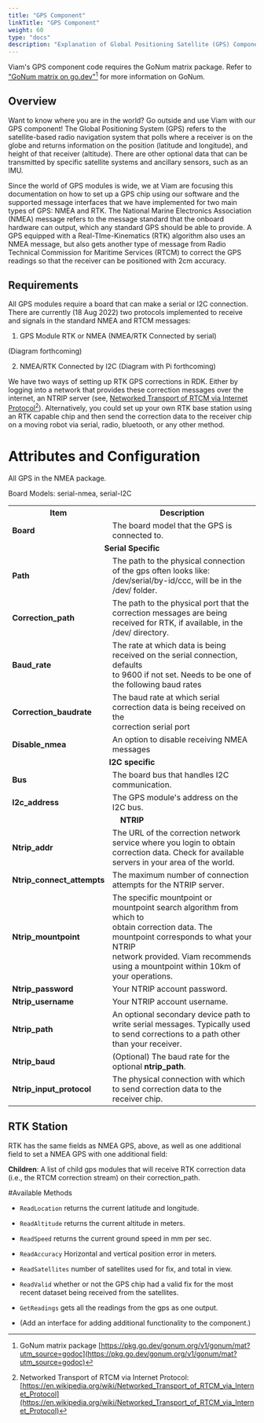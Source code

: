 ```yaml
---
title: "GPS Component"
linkTitle: "GPS Component"
weight: 60
type: "docs"
description: "Explanation of Global Positioning Satellite (GPS) Component types, configuration, and usage in Viam."
---
```

Viam's GPS component code requires the GoNum matrix package. Refer to ["GoNum matrix on go.dev"](https://pkg.go.dev/gonum.org/v1/gonum/mat?utm_source=godoc)[^gm] for more information on GoNum. 

[^gm]: GoNum matrix package [https://pkg.go.dev/gonum.org/v1/gonum/mat?utm_source=godoc](https://pkg.go.dev/gonum.org/v1/gonum/mat?utm_source=godoc) 

## Overview

Want to know where you are in the world? Go outside and use Viam with our GPS component! The Global Positioning System (GPS) refers to the satellite-based radio navigation system that polls where a receiver is on the globe and returns information on the position (latitude and longitude), and height of that receiver (altitude). There are other optional data that can be transmitted by specific satellite systems and ancillary sensors, such as an IMU. 

Since the world of GPS modules is wide, we at Viam are focusing this documentation on how to set up a GPS chip using our software and the supported message interfaces that we have implemented for two main types of GPS: NMEA  and RTK. The National Marine Electronics Association (NMEA) message refers to the message standard that the onboard hardware can output, which any standard GPS should be able to provide. A GPS equipped with a Real-TIme-Kinematics (RTK) algorithm also uses an NMEA message, but also gets another type of message from Radio Technical Commission for Maritime Services (RTCM) to correct the GPS readings so that the receiver can be positioned with 2cm accuracy.

## Requirements
All GPS modules require a board that can make a serial or I2C connection. There are currently (18 Aug 2022) two protocols implemented to receive and signals in the standard NMEA and RTCM messages:

1. GPS Module RTK or NMEA (NMEA/RTK Connected by serial)

(Diagram forthcoming)

2. NMEA/RTK Connected by I2C
(Diagram with Pi forthcoming)

We have two ways of setting up RTK GPS corrections in RDK. Either by logging into a network that provides these correction messages over the internet, an NTRIP server (see, [Networked Transport of RTCM via Internet Protocol](https://en.wikipedia.org/wiki/Networked_Transport_of_RTCM_via_Internet_Protocol)[^nt]). Alternatively, you could set up your own RTK base station using an RTK capable chip and then send the correction data to the receiver chip on a moving robot via serial, radio, bluetooth, or any other method.
[^nt]:Networked Transport of RTCM via Internet Protocol:[https://en.wikipedia.org/wiki/Networked_Transport_of_RTCM_via_Internet_Protocol](https://en.wikipedia.org/wiki/Networked_Transport_of_RTCM_via_Internet_Protocol)

# Attributes and Configuration
All GPS in the NMEA package.

Board Models: serial-nmea, serial-I2C

<style>
    .noscrolltable
    {
        width:"90%";
      }
table.test
{
    table-layout:fixed; 
    word-wrap:break-word;
    text-wrap:normal;
    overflow-wrap: break-word;
    word-wrap:break-word
    
}      

td {
    word-wrap:break-word;
}

.align{
    text-align:center;
}

.fixedcol
    {
        column-width:350px;

    }
    </style>



<table class="test">
<tr>
<th>Item</th>
<th>Description</th>
</tr>
<tr>
<td><strong>Board</strong></td>
<td>The board model that the GPS is connected to.</td>
</tr>
<tr><td class="align" colspan="2"><strong>Serial Specific</strong></td>
</tr>
<tr>
<td><strong>Path</strong></td>
<td>The path to the physical connection of the gps often looks like:<br> <file>/dev/serial/by-id/ccc</file>, will be in the <file>/dev/</file> folder.</td>
</tr>
<tr>
<td><strong>Correction_path</strong></td>
<td>The path to the physical port that the correction messages are being<br> received for RTK, if available, in the <file>/dev/</file> directory.</td>
</tr>
<tr>
<td><strong>Baud_rate</strong></td>
<td>The rate at which data is being received on the serial connection, defaults<br>
to 9600 if not set. Needs to be one of the following baud rates <link></td>
</tr>
<tr>
<td><strong>Correction_baudrate</strong></td>
<td>The baud rate at which serial correction data is being received on the<br>  correction serial port</td>
</tr>
<tr>
<td><strong>Disable_nmea</strong></td>
<td>An option to disable receiving NMEA messages</td>
</tr>
<tr><td class="align" colspan="2"><strong>I2C specific</strong></td></tr>
<tr>
<td><strong>Bus</strong></td>
<td>The board bus that handles I2C communication.</td>
</tr>
<tr>
<td><strong>I2c_address</strong></td>
<td>The GPS module's address on the I2C bus.</td>
</tr>
<tr><td class="align" colspan="2"><strong>NTRIP</strong></td></tr>
<tr>
<td><strong>Ntrip_addr</strong></td>
<td>The URL of the correction network service where you login to obtain<br> correction data. Check for available servers in your area of the world.</td>
</tr>
<tr>
<td><strong>Ntrip_connect_attempts</strong></td>
<td>The maximum number of connection attempts for the NTRIP server.</td>
</tr>
<tr>
<td><strong>Ntrip_mountpoint</strong></td>
<td>The specific mountpoint or mountpoint search algorithm from which to<br> obtain correction data. 
The mountpoint corresponds to what your NTRIP<br> network provided. 
Viam recommends using a mountpoint within 10km of<br> your operations.</td>
</tr>
<tr>
<td><strong>Ntrip_password</strong></td>
<td>Your NTRIP account password.</td>
</tr>
<tr>
<td><strong>Ntrip_username</strong></td>
<td>Your NTRIP account username.</td>
</tr>
<tr>
<td><strong>Ntrip_path</strong></td>
<td>An optional secondary device path to write serial messages. 
Typically used <br>to send corrections to a path other than your receiver.</td>
</tr>
<tr>
<td><strong>Ntrip_baud</strong></td>
<td>(Optional) The baud rate for the optional <strong>ntrip_path</strong>.</td>
</tr>
<tr>
<td><strong>Ntrip_input_protocol</strong></td>
<td>The physical connection with which to send correction data to the <br>receiver chip.</td>
</tr>
</table>

## RTK Station
RTK has the same fields as NMEA GPS, above, as well as one additional field to  set a NMEA GPS with one additional field: 

**Children**: A list of child gps modules that will receive RTK correction data (i.e., the RTCM correction stream) on their correction_path.

#Available Methods

- `ReadLocation` returns the current latitude and longitude.

- `ReadAltitude` returns the current altitude in meters.

- `ReadSpeed` returns the current ground speed in mm per sec.

- `ReadAccuracy` Horizontal and vertical position error in meters.

- `ReadSatellites` number of satellites used for fix, and total in view.

- `ReadValid` whether or not the GPS chip had a valid fix for the most recent dataset being received from the satellites.

- `GetReadings` gets all the readings from the gps as one output.

- (Add an interface for adding additional functionality to the component.)